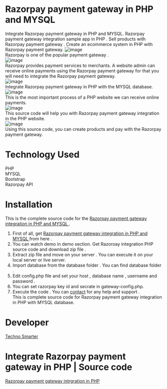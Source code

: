 # Razorpay payment gateway in PHP and MYSQL
Integrate Razorpay payment gateway in PHP and MYSQL. Razorpay payment gateway integration sample app in PHP . Sell products with Razorpay payment gateway . Create an ecommerce system in PHP with Razorpay payment gateway. 
![image](https://user-images.githubusercontent.com/41726733/214341907-54497b62-eee8-4b74-9fd5-ec0f37a588ca.png) <br>
Razorpay is one of the popular payment gateway .<br>
![image](https://user-images.githubusercontent.com/41726733/214342008-448cb802-a612-4e45-9d4b-08b4017e9008.png) <br>
Razorpay provides payment services to merchants. A website admin can receive online payments using the Razorpay payment gateway for that you will need to integrate the Razorpay payment gateway.<br>
![image](https://user-images.githubusercontent.com/41726733/214342056-858635e5-636e-4bfe-ab6f-2036978f9db0.png) <br>
Integrate Razorpay payment gateway in PHP with the MYSQL database. <br>
![image](https://user-images.githubusercontent.com/41726733/214342121-8e49b53d-53a1-4830-8a9f-9aabd53b4e48.png) <br>
This is the most important process of a PHP website we can receive online payments. <br>
![image](https://user-images.githubusercontent.com/41726733/214342163-92f4077a-70da-4398-93e1-8cb9aa8152f2.png) <br>
This source code will help you with Razorpay payment gateway integration in the PHP website. <br>
![image](https://user-images.githubusercontent.com/41726733/214342215-25d8e931-ae68-4bee-8cc6-1ebbb284f340.png) <br>
Using this source code, you can create products and pay with the Razorpay payment gateway. 
# Technology Used
PHP <br>
MYSQL <br>
Bootstrap <br> 
Razorpay API<br>  

# Installation
This is the complete source code for the <a href="https://technosmarter.com/item/integrate-razorpay-payment-gateway-in-php-source-code">Razorpay payment gateway integration in PHP and MYSQL </a>.<br>
1. First of all, get <a href="https://technosmarter.com/item/integrate-razorpay-payment-gateway-in-php-source-code">Razorpay payment gateway integration in PHP and MYSQL </a> from here .<br>
2. You can watch demo in demo section. Get Razoroay integration PHP source code and download zip file .<br>
3. Extract zip file and move on your server . You can execute it on your local server or live server.<br>
4. Import database from the database folder . You can find database folder .<br>
5. Edit config.php file and set your host , database name , username and password .<br>
6. You can set razorpay key id and secrate in gateway-config.php. 
7. Execute the code . You can <a href="https://technosmarter.com/contact">contact</a> for any help and support .<br>
 This is complete source code for Razorpay payment gateway integration in PHP with MYSQL database.
# Developer
<a href="https://technosmarter.com/">Techno Smarter</a>
# Integrate Razorpay payment gateway in PHP | Source code
<a href="https://technosmarter.com/item/integrate-razorpay-payment-gateway-in-php-source-code">Razorpay payment gateway intrgration in PHP </a>
